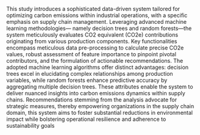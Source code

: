 This study introduces a sophisticated data-driven system tailored for optimizing 
carbon emissions within industrial operations, with a specific emphasis on supply 
chain management. Leveraging advanced machine learning methodologies—
namely decision trees and random forests—the system meticulously evaluates 
CO2 equivalent (CO2e) contributions originating from various production 
components. Key functionalities encompass meticulous data pre-processing to 
calculate precise CO2e values, robust assessment of feature importance to 
pinpoint pivotal contributors, and the formulation of actionable 
recommendations.
The adopted machine learning algorithms offer distinct advantages: decision 
trees excel in elucidating complex relationships among production variables, 
while random forests enhance predictive accuracy by aggregating multiple 
decision trees. These attributes enable the system to deliver nuanced insights into 
carbon emissions dynamics within supply chains.
Recommendations stemming from the analysis advocate for strategic measures, 
thereby empowering organizations in the supply chain domain, this system aims 
to foster substantial reductions in environmental impact while bolstering 
operational resilience and adherence to sustainability goals
